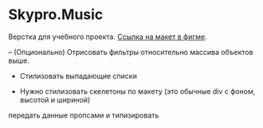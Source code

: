 # Skypro.Music

Верстка для учебного проекта. [Ссылка на макет в фигме](https://www.figma.com/file/XbFmF8JhhuJn0E9C060k8f/%D0%9C%D1%83%D0%B7%D1%8B%D0%BA%D0%B0%D0%BB%D1%8C%D0%BD%D1%8B%D0%B9-%D1%81%D0%B5%D1%80%D0%B2%D0%B8%D1%81?type=design&node-id=8621%3A9&mode=design&t=LFWlP3ewfOpihJBU-1). 

– (Опционально) Отрисовать фильтры относительно массива объектов выше. 

+ Стилизовать выпадающие списки

+ Нужно стилизовать скелетоны по макету (это обычные div c фоном, высотой и шириной)

передать данные пропсами и типизировать
